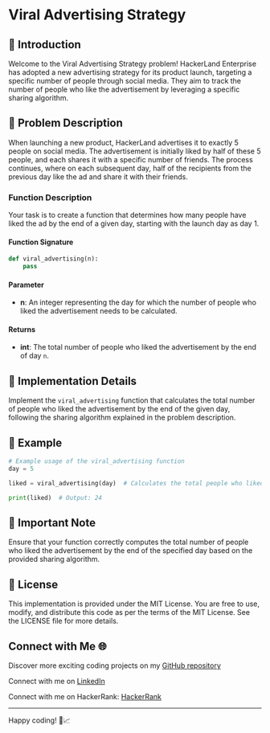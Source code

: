 # Viral Advertising Strategy 

## 🚀 Introduction 

Welcome to the Viral Advertising Strategy problem! HackerLand Enterprise has adopted a new advertising strategy for its product launch, targeting a specific number of people through social media. They aim to track the number of people who like the advertisement by leveraging a specific sharing algorithm.

## 📝 Problem Description

When launching a new product, HackerLand advertises it to exactly 5 people on social media. The advertisement is initially liked by half of these 5 people, and each shares it with a specific number of friends. The process continues, where on each subsequent day, half of the recipients from the previous day like the ad and share it with their friends.

### Function Description

Your task is to create a function that determines how many people have liked the ad by the end of a given day, starting with the launch day as day 1.

#### Function Signature

```python
def viral_advertising(n):
    pass
```

#### Parameter

- **n**: An integer representing the day for which the number of people who liked the advertisement needs to be calculated.

#### Returns

- **int**: The total number of people who liked the advertisement by the end of day `n`.

## 🧠 Implementation Details

Implement the `viral_advertising` function that calculates the total number of people who liked the advertisement by the end of the given day, following the sharing algorithm explained in the problem description.

## 🌟 Example

```python
# Example usage of the viral_advertising function
day = 5

liked = viral_advertising(day)  # Calculates the total people who liked the ad by day 5

print(liked)  # Output: 24
```

## 🚨 Important Note

Ensure that your function correctly computes the total number of people who liked the advertisement by the end of the specified day based on the provided sharing algorithm.

## 📜 License

This implementation is provided under the MIT License. You are free to use, modify, and distribute this code as per the terms of the MIT License. See the LICENSE file for more details.

## Connect with Me 🌐 

Discover more exciting coding projects on my [GitHub repository](https://github.com/Maham-j)

Connect with me on [LinkedIn](https://www.linkedin.com/in/maham-jamil-268584267)

Connect with me on HackerRank: [HackerRank ](https://www.hackerrank.com/maham_jamil)

---
Happy coding! 🚀📈
